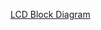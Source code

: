 [LCD Block Diagram](https://app.diagrams.net/#G1y2u3dRcogwUWcMYUiIJfNdwun7hrlTpl#%7B%22pageId%22%3A%22teRC2CDqhKtyOaRolnaf%22%7D)
